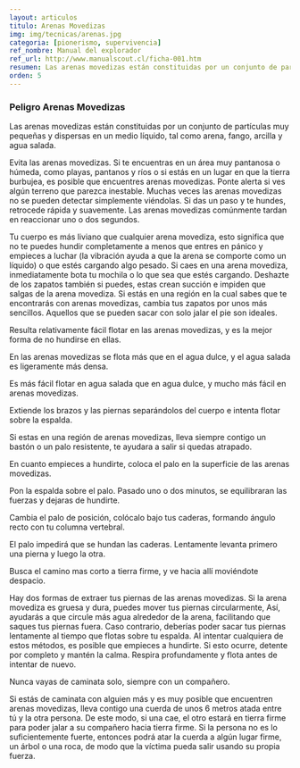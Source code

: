 ```yaml
---
layout: articulos
titulo: Arenas Movedizas
img: img/tecnicas/arenas.jpg
categoria: [pionerismo, supervivencia]
ref_nombre: Manual del explorador
ref_url: http://www.manualscout.cl/ficha-001.htm
resumen: Las arenas movedizas están constituidas por un conjunto de partículas muy pequeñas y dispersas en un medio líquido, tal como arena, fango, arcilla y agua salada.
orden: 5
---
```

### Peligro Arenas Movedizas

Las arenas movedizas están constituidas por un conjunto de partículas muy pequeñas y dispersas en un medio líquido, tal como arena, fango, arcilla y agua salada.

Evita las arenas movedizas. Si te encuentras en un área muy pantanosa o húmeda, como playas, pantanos y ríos o si estás en un lugar en que la tierra burbujea, es posible que encuentres arenas movedizas. Ponte alerta si ves algún terreno que parezca inestable. Muchas veces las arenas movedizas no se pueden detectar simplemente viéndolas. Si das un paso y te hundes, retrocede rápida y suavemente. Las arenas movedizas comúnmente tardan en reaccionar uno o dos segundos.

<amp-img src="{{site.baseurl}}/img/tecnicas/arenas1.jpg" width="294" height="320" alt="{{page.titulo}}" layout="fixed" class="img_left rounded"></amp-img>

Tu cuerpo es más liviano que cualquier arena movediza, esto significa que no te puedes hundir completamente a menos que entres en pánico y empieces a luchar (la vibración ayuda a que la arena se comporte como un líquido) o que estés cargando algo pesado. Si caes en una arena movediza, inmediatamente bota tu mochila o lo que sea que estés cargando. Deshazte de los zapatos también si puedes, estas crean succión e impiden que salgas de la arena movediza. Si estás en una región en la cual sabes que te encontrarás con arenas movedizas, cambia tus zapatos por unos más sencillos. Aquellos que se pueden sacar con solo jalar el pie son ideales.

Resulta relativamente fácil flotar en las arenas movedizas, y es la mejor forma de no hundirse en ellas. 

En las arenas movedizas se flota más que en el agua dulce, y el agua salada es ligeramente más densa.

Es más fácil flotar en agua salada que en agua dulce, y mucho más fácil en arenas movedizas.

Extiende los brazos y las piernas separándolos del cuerpo e intenta flotar sobre la espalda.

<amp-img src="{{site.baseurl}}/img/tecnicas/arenas2.jpg" width="300" height="113" alt="Cuando pases por una zona de arenas movedizas, lleva un palo resistente y utilízalo, en caso necesario, para flotar sobre la espalda." layout="fixed" class="img_right rounded"></amp-img>

Si estas en una región de arenas movedizas, lleva siempre contigo un bastón o un palo resistente, te ayudara a salir si quedas atrapado.

En cuanto empieces a hundirte, coloca el palo en la superficie de las arenas movedizas.

Pon la espalda sobre el palo. Pasado uno o dos minutos, se equilibraran las fuerzas y dejaras de hundirte.

Cambia el palo de posición, colócalo bajo tus caderas, formando ángulo recto con tu columna vertebral.

El palo impedirá que se hundan las caderas. Lentamente levanta primero una pierna y luego la otra.

Busca el camino mas corto a tierra firme, y ve hacia allí moviéndote despacio.

<amp-img src="{{site.baseurl}}/img/tecnicas/arenas3.jpg" width="300" height="127" alt="Coloca el palo en ángulo recto con tu columna vertebral para mantener las caderas a flote." layout="fixed" class="img_left rounded"></amp-img>

Hay dos formas de extraer tus piernas de las arenas movedizas. Si la arena movediza es gruesa y dura, puedes mover tus piernas circularmente, Así, ayudarás a que circule más agua alrededor de la arena, facilitando que saques tus piernas fuera. Caso contrario, deberías poder sacar tus piernas lentamente al tiempo que flotas sobre tu espalda. Al intentar cualquiera de estos métodos, es posible que empieces a hundirte. Si esto ocurre, detente por completo y mantén la calma. Respira profundamente y flota antes de intentar de nuevo.

Nunca vayas de caminata solo, siempre con un compañero.

Si estás de caminata con alguien más y es muy posible que encuentren arenas movedizas, lleva contigo una cuerda de unos 6 metros atada entre tú y la otra persona. De este modo, si una cae, el otro estará en tierra firme para poder jalar a su compañero hacia tierra firme. Si la persona no es lo suficientemente fuerte, entonces podrá atar la cuerda a algún lugar firme, un árbol o una roca, de modo que la víctima pueda salir usando su propia fuerza.